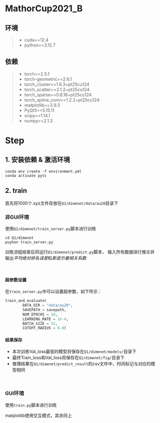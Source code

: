 # MathorCup2021_B

## 环境
> * cuda==12.4
> * python==3.12.7
## 依赖
> * torch==2.5.1
> * torch-geometric==2.6.1
> * torch_cluster==1.6.3+pt25cu124
> * torch_scatter==2.1.2+pt25cu124
> * torch_sparse==0.6.18+pt25cu124
> * torch_spline_conv==1.2.2+pt25cu124
> * matplotlib==3.9.3
> * PyQt5==5.15.11
> * scipy==1.14.1
> * numpy==2.1.3

# Step
## 1. 安装依赖 & 激活环境
```
conda env create -f environment.yml
conda activate pytc
```

## 2. train
首先将1000个.xyz文件存放在`Q1/dimenet/data/au20`目录下

### 非GUI环境
使用`Q1/dimenet/train_server.py`脚本进行训练

```
cd Q1/dimenet
puyhon train_server.py
```
训练流程结束后将运行`Q1/dimenet/predict.py`脚本，
输入所有数据进行推论并输出*平均绝对排名误差*和*斯皮尔曼相关系数*

<br>

#### 超参数设置
在`train_server.py`中可以设置超参数，如下所示：

```python
train_and_evaluate(
        DATA_DIR = "data/au20",
        SAVEPATH = savepath,
        NUM_EPOCHS = 10,
        LEARNING_RATE = 1e-4,
        BATCH_SIZE = 32,
        CUTOFF_RADIUS = 6.0)
```
#### 结果保存
* 本次训练Val_loss最低的模型将保存在`Q1/dimenet/models/`目录下
* 最终Train_loss和Val_loss将保存在`Q1/dimenet/fig/`目录下
* 推理结果在`Q1/dimenet/predict_result`的csv文件中，时间标记与对应的模型相同


<br>

### GUI环境
使用`train.py`脚本进行训练

matplotlib使用交互模式，其余同上


